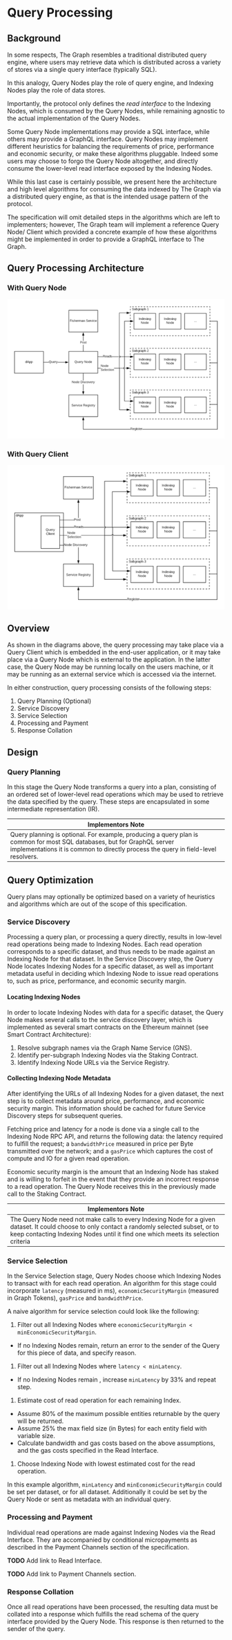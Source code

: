 # Query Processing

## Background
In some respects, The Graph resembles a traditional distributed query engine, where users may retrieve data which is distributed across a variety of stores via a single query interface (typically SQL).

In this analogy, Query Nodes play the role of query engine, and Indexing Nodes play the role of data stores.

Importantly, the protocol only defines the *read interface* to the Indexing Nodes, which is consumed by the Query Nodes, while remaining agnostic to the actual implementation of the Query Nodes.

Some Query Node implementations may provide a SQL interface, while others may provide a GraphQL interface. Query Nodes may implement different heuristics for balancing the requirements of price, performance and economic security, or make these algorithms pluggable. Indeed some users may choose to forgo the Query Node altogether, and directly consume the lower-level read interface exposed by the Indexing Nodes.

While this last case is certainly possible, we present here the architecture and high level algorithms for consuming the data indexed by The Graph via a distributed query engine, as that is the intended usage pattern of the protocol.

The specification will omit detailed steps in the algorithms which are left to implementers; however, The Graph team will implement a reference Query Node/ Client which provided a concrete example of how these algorithms might be implemented in order to provide a GraphQL interface to The Graph.

## Query Processing Architecture

### With Query Node
![Query Node Architecture](../assets/query-node-architecture.png)


### With Query Client
![Query Client Architecture](../assets/query-client-architecture.png)

## Overview
As shown in the diagrams above, the query processing may take place via a Query Client which is embedded in the end-user application, or it may take place via a Query Node which is external to the application. In the latter case, the Query Node may be running locally on the users machine, or it may be running as an external service which is accessed via the internet.

In either construction, query processing consists of the following steps:
1. Query Planning (Optional)
1. Service Discovery
1. Service Selection
1. Processing and Payment
1. Response Collation

## Design

### Query Planning
In this stage the Query Node transforms a query into a plan, consisting of an ordered set of lower-level read operations which may be used to retrieve the data specified by the query. These steps are encapsulated in some intermediate representation (IR).

| Implementors Note |
| ----------------- |
| Query planning is optional. For example, producing a query plan is common for most SQL databases, but for GraphQL server implementations it is common to directly process the query in field-level resolvers. |

## Query Optimization
Query plans may optionally be optimized based on a variety of heuristics and algorithms which are out of the scope of this specification.

### Service Discovery
Processing a query plan, or processing a query directly, results in low-level read operations being made to Indexing Nodes. Each read operation corresponds to a specific dataset, and thus needs to be made against an Indexing Node for that dataset. In the Service Discovery step, the Query Node locates Indexing Nodes for a specific dataset, as well as important metadata useful in deciding which Indexing Node to issue read operations to, such as price, performance, and economic security margin.

#### Locating Indexing Nodes
In order to locate Indexing Nodes with data for a specific dataset, the Query Node makes several calls to the service discovery layer, which is implemented as several smart contracts on the Ethereum mainnet (see Smart Contract Architecture):

1. Resolve subgraph names via the Graph Name Service (GNS).
1. Identify per-subgraph Indexing Nodes via the Staking Contract.
1. Identify Indexing Node URLs via the Service Registry.

#### Collecting Indexing Node Metadata
After identifying the URLs of all Indexing Nodes for a given dataset, the next step is to collect metadata around price, performance, and economic security margin. This information should be cached for future Service Discovery steps for subsequent queries.

Fetching price and latency for a node is done via a single call to the Indexing Node RPC API, and returns the following data: the latency required to fulfill the request; a `bandwidthPrice` measured in price per Byte transmitted over the network; and a `gasPrice` which captures the cost of compute and IO for a given read operation.

Economic security margin is the amount that an Indexing Node has staked and is willing to forfeit in the event that they provide an incorrect response to a read operation. The Query Node receives this in the previously made call to the Staking Contract.

| Implementors Note |
| ----------------- |
| The Query Node need not make calls to every Indexing Node for a given dataset. It could choose to only contact a randomly selected subset, or to keep contacting Indexing Nodes until it find one which meets its selection criteria|

### Service Selection
In the Service Selection stage, Query Nodes choose which Indexing Nodes to transact with for each read operation. An algorithm for this stage could incorporate `latency` (measured in ms), `economicSecurityMargin` (measured in Graph Tokens), `gasPrice` and `bandwidthPrice`.

A naive algorithm for service selection could look like the following:
1. Filter out all Indexing Nodes where `economicSecurityMargin < minEconomicSecurityMargin`.
  - If no Indexing Nodes remain, return an error to the sender of the Query for this piece of data, and specify reason.
1. Filter out all Indexing Nodes where `latency < minLatency`.
  - If no Indexing Nodes remain , increase `minLatency` by 33% and repeat step.
1. Estimate cost of read operation for each remaining Index.
  - Assume 80% of the maximum possible entities returnable by the query will be returned.
  - Assume 25% the max field size (in Bytes) for each entity field with variable size.
  - Calculate bandwidth and gas costs based on the above assumptions, and the gas costs specified in the Read Interface.
1. Choose Indexing Node with lowest estimated cost for the read operation.

In this example algorithm, `minLatency` and `minEconomicSecurityMargin` could be set per dataset, or for all dataset. Additionally it could be set by the Query Node or sent as metadata with an individual query.

### Processing and Payment
Individual read operations are made against Indexing Nodes via the Read Interface. They are accompanied by conditional micropayments as described in the Payment Channels section of the specification.

**TODO** Add link to Read Interface.

**TODO** Add link to Payment Channels section.

### Response Collation
Once all read operations have been processed, the resulting data must be collated into a response which fulfills the read schema of the query interface provided by the Query Node. This response is then returned to the sender of the query.
